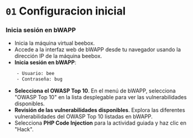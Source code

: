 # `01` Configuracion inicial

### **Inicia sesión en bWAPP**

- Inicia la máquina virtual beebox.
- Accede a la interfaz web de bWAPP desde tu navegador usando la dirección IP de la máquina beebox.
- **Inicia sesión en bWAPP**:

```bash
    - Usuario: bee
    - Contraseña: bug
```
 
- **Selecciona el OWASP Top 10**. En el menú de bWAPP, selecciona "OWASP Top 10" en la lista desplegable para ver las vulnerabilidades disponibles.
-  **Revisión de las vulnerabilidades disponibles**. Explora las diferentes vulnerabilidades del OWASP Top 10 listadas en bWAPP.
- Selecciona **PHP Code Injection** para la actividad guiada y haz clic en "Hack".

